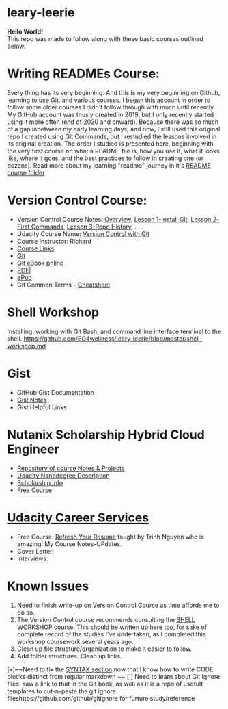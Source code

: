 # leary-leerie
**Hello World!**<br>
This repo was made to follow along with these basic courses outlined below.<br>

# Writing READMEs Course:
Every thing has its very beginning.  And this is my very beginning on Github, learning to use Git, and various courses. I began this account in order to follow some older courses I didn't follow through with much until recently.  My GitHub account was thusly created in 2019, but I only recently started using it more often (end of 2020 and onward). Because there was so much of a gap inbetween my early learning days, and now, I still used this original repo I created using Git Commands, but I restudied the lessons involved in its original creation.  The order I studied is presented here, beginning with the very first course on what a README file is, how you use it, what it looks like, where it goes, and the best practices to follow in creating one (or dozens). Read more about my learning "readme" journey in it's [README course folder](https://github.com/EO4wellness/leary-leerie/tree/master/course-on-writing-readme-files)

# Version Control Course: 
* Version Control Course Notes: [Overview](https://github.com/EO4wellness/leary-leerie/blob/master/version-control-course-notes.md), [Lesson 1-Install Git](https://github.com/EO4wellness/leary-leerie/blob/master/git-install-notes.md), [Lesson 2-First Commands](https://github.com/EO4wellness/leary-leerie/blob/master/git-repo.md), [Lesson 3-Repo History](https://github.com/EO4wellness/leary-leerie/blob/master/git-history.md), . . .
* Udacity Course Name: [Version Control with Git](https://classroom.udacity.com/courses/ud123)
* Course Instructor: Richard
* [Course Links](https://github.com/EO4wellness/leary-leerie/blob/master/course-links.md)
* [Git](https://git-scm.com/downloads)
* Git eBook [pnline](https://git-scm.com/book/en/v2)
* [PDF](https://github.com/EO4wellness/leary-leerie/blob/master/resources-downloads/Git-Book-Documentation.pdf)|
* [ePub](https://github.com/EO4wellness/leary-leerie/blob/master/resources-downloads/Git-epub-book.epub)
* Git Common Terms - [Cheatsheet](https://github.com/EO4wellness/leary-leerie/blob/master/resources-downloads/Common-Terms-GIT-cheatsheet.pdf)

# Shell Workshop
Installing, working with Git Bash, and command line interface terminal to the shell.
https://github.com/EO4wellness/leary-leerie/blob/master/shell-workshop.md

# Gist
* GitHub Gist Documentation 
* [Gist Notes](https://github.com/EO4wellness/leary-leerie/blob/master/gist.md)
* Gist Helpful Links 

# Nutanix Scholarship Hybrid Cloud Engineer
* [Repository of course Notes & Projects](https://github.com/EO4wellness/T-I-L/tree/main/Nutanix)
* [Udacity Nanodegree Description](https://blog.udacity.com/2020/10/enrollment-now-open-for-the-hybrid-cloud-engineer-nanodegree-program-from-udacity-nutanix.html)
* [Scholarship Info](https://www.udacity.com/scholarships/nutanix-hybrid-cloud-scholarship-program)
* [Free Course](https://www.udacity.com/course/hybrid-cloud-fundamentals--ud0321)

# [Udacity Career Services](https://github.com/EO4wellness/leary-leerie/tree/master/career-coaches)
* Free Course: [Refresh Your Resume](https://www.udacity.com/course/refresh-your-resume--ud243) taught by Trinh Nguyen who is amazing! My Course Notes-UPdates.
* Cover Letter:
* Interviews: 

# Known Issues 
1.  Need to finish write-up on Version Control Course as time affords me to do so. <br>
2.  The Version Control course recommends consulting the [SHELL WORKSHOP](https://classroom.udacity.com/courses/ud206) course.  This should be written up here too, for sake of complete record of the studies I've undertaken, as I completed this workshop coursework several years ago. <br>
3. Clean up file structure/organization to make it easier to follow. 
4. Add folder structures. Clean up links. 

[x]~~Need to fix the [SYNTAX section](https://github.com/EO4wellness/leary-leerie/blob/master/READme-course-notes.md) now that I know how to write CODE blocks distinct from regular markdown ~~
[ ] Need to learn about Git Ignore files. saw a link to that in the Git book, as well as it is a repo of usefult templates to cut-n-paste the git ignore fileshttps://github.com/github/gitignore for furture study/reference 

